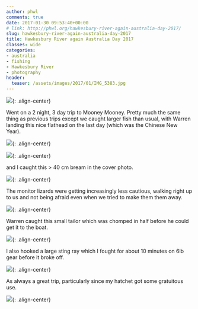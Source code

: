 ```yaml
---
author: phwl
comments: true
date: 2017-01-30 09:53:40+00:00
# link: http://phwl.org/hawkesbury-river-again-australia-day-2017/
slug: hawkesbury-river-again-australia-day-2017
title: Hawkesbury River again Australia Day 2017
classes: wide
categories:
- australia
- fishing
- Hawkesbury River
- photography
header:
  teaser: /assets/images/2017/01/IMG_5383.jpg
---
```


![](/assets/images/2017/01/IMG_5383.jpg){: .align-center}

<!-- more -->

Went on a 2 night, 3 day trip to Mooney Mooney. Pretty much the same thing as previous trips except we caught larger fish than usual, with Warren landing this nice flathead on the last day (which was the Chinese New Year).

![](/assets/images/2017/01/IMG_5393.jpg){: .align-center}

![](/assets/images/2017/01/IMG_5396.jpg){: .align-center}

and I caught this > 40 cm bream in the cover photo.

![](/assets/images/2017/01/IMG_5387.jpg){: .align-center}

The monitor lizards were getting increasingly less cautious, walking right up to us and not being afraid even when we tried to make them them away.

![](/assets/images/2017/01/IMG_5402.jpg){: .align-center}

Warren caught this small tailor which was chomped in half before he could get it to the boat.

![](/assets/images/2017/01/IMG_5400.jpg){: .align-center}

I also hooked a large sting ray which I fought for about 10 minutes on 6lb gear before it broke off.

![](/assets/images/2017/01/IMG_5374.jpg){: .align-center}

As always a great trip, particularly since my hatchet got some gratuitous use.

![](/assets/images/2017/01/IMG_5375.jpg){: .align-center}


